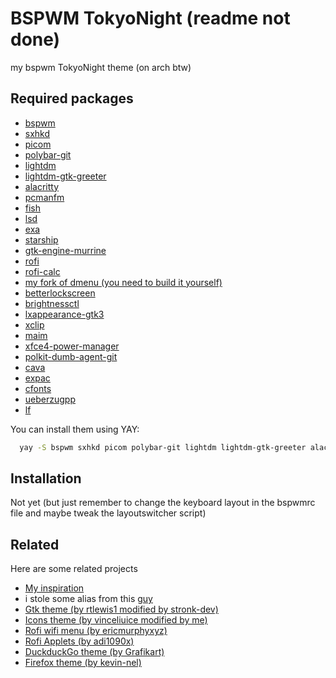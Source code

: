 
# BSPWM TokyoNight (readme not done)
my bspwm TokyoNight theme (on arch btw)
## Required packages
- [bspwm](https://archlinux.org/packages/extra/x86_64/bspwm/)
- [sxhkd](https://archlinux.org/packages/extra/x86_64/sxhkd/)
- [picom](https://archlinux.org/packages/extra/x86_64/picom/)
- [polybar-git](https://aur.archlinux.org/packages/polybar-git)
- [lightdm](https://archlinux.org/packages/extra/x86_64/lightdm//)
- [lightdm-gtk-greeter](https://archlinux.org/packages/extra/x86_64/lightdm-gtk-greeter/)
- [alacritty](https://archlinux.org/packages/extra/x86_64/alacritty/)
- [pcmanfm](https://archlinux.org/packages/extra/x86_64/pcmanfm/)
- [fish](https://archlinux.org/packages/extra/x86_64/fish/)
- [lsd](https://archlinux.org/packages/extra/x86_64/lsd/)
- [exa](https://archlinux.org/packages/extra/x86_64/exa/)
- [starship](https://archlinux.org/packages/extra/x86_64/starship/)
- [gtk-engine-murrine](https://archlinux.org/packages/extra/x86_64/gtk-engine-murrine/)
- [rofi](https://archlinux.org/packages/extra/x86_64/rofi/)
- [rofi-calc](https://archlinux.org/packages/extra/x86_64/rofi-calc/)
- [my fork of dmenu (you need to build it yourself)](https://github.com/andro404-MC/dmenu)
- [betterlockscreen](https://aur.archlinux.org/packages/betterlockscreen)
- [brightnessctl](https://archlinux.org/packages/extra/x86_64/brightnessctl/)
- [lxappearance-gtk3](https://archlinux.org/packages/extra/x86_64/lxappearance-gtk3/)
- [xclip](https://archlinux.org/packages/extra/x86_64/xclip/)
- [maim](https://archlinux.org/packages/extra/x86_64/maim/)
- [xfce4-power-manager](https://archlinux.org/packages/extra/x86_64/xfce4-power-manager/)
- [polkit-dumb-agent-git](https://aur.archlinux.org/packages/polkit-dumb-agent-git)
- [cava](https://aur.archlinux.org/packages/cava)
- [expac](https://archlinux.org/packages/extra/x86_64/expac/)
- [cfonts](https://aur.archlinux.org/packages/cfonts)
- [ueberzugpp](https://aur.archlinux.org/packages/ueberzugpp)
- [lf](https://archlinux.org/packages/extra/x86_64/lf/)

You can install them using YAY:
```bash
  yay -S bspwm sxhkd picom polybar-git lightdm lightdm-gtk-greeter alacritty pcmanfm fish starship gtk-engine-murrine rofi rofi-calc betterlockscreen brightnessctl lxappearance-gtk3 xclip maim xfce4-power-manager polkit-dumb-agent-git cava expac exa lsd cfonts ueberzugpp lf
```

## Installation
Not yet (but just remember to change the keyboard layout in the bspwmrc file and maybe tweak the layoutswitcher script)
## Related

Here are some related projects

- [My inspiration](https://github.com/stronk-dev/Tokyo-Night-Linux)
- i stole some alias from this [guy](https://github.com/ART3MISTICAL/dotfiles)
- [Gtk theme (by rtlewis1 modified by stronk-dev)](https://github.com/rtlewis1/GTK/tree/Material-Black-Colors-Desktop)
- [Icons theme (by vinceliuice modified by me)](https://github.com/vinceliuice/Tela-circle-icon-theme)
- [Rofi wifi menu (by ericmurphyxyz)](https://github.com/ericmurphyxyz/rofi-wifi-menu)
- [Rofi Applets (by adi1090x)](https://github.com/adi1090x/rofi)
- [DuckduckGo theme (by Grafikart)](https://duckduckgo.com/?kae=d&ks=m&kak=-1&kax=-1&kaq=-1&kap=-1&kao=-1&kau=-1&k5=1&k7=1a1b26&kj=16161e&kx=1abc9c&k21=16161E&k18=-1&ka=e&kaa=BB9AF7&k9=C0CAF5&k8=6183BB&kt=e)
- [Firefox theme (by kevin-nel)](https://addons.mozilla.org/en-US/firefox/addon/tokyonight_vim/)
